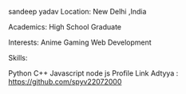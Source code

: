 sandeep yadav
Location:
New Delhi ,India

Academics:
High School Graduate

Interests:
Anime
Gaming
Web Development

Skills:

Python
C++
Javascript
node js
Profile Link
Adtyya : https://github.com/spyv22072000
